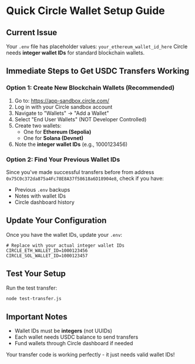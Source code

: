# Quick Circle Wallet Setup Guide

## Current Issue
Your `.env` file has placeholder values: `your_ethereum_wallet_id_here`
Circle needs **integer wallet IDs** for standard blockchain wallets.

## Immediate Steps to Get USDC Transfers Working

### Option 1: Create New Blockchain Wallets (Recommended)
1. Go to: https://app-sandbox.circle.com/
2. Log in with your Circle sandbox account
3. Navigate to "Wallets" → "Add a Wallet"
4. Select "End User Wallets" (NOT Developer Controlled)
5. Create two wallets:
   - One for **Ethereum (Sepolia)**
   - One for **Solana (Devnet)**
6. Note the **integer wallet IDs** (e.g., 1000123456)

### Option 2: Find Your Previous Wallet IDs
Since you've made successful transfers before from address `0x75C0c372da875a4Fc78E8A37f58618a6D18904e8`, check if you have:
- Previous `.env` backups
- Notes with wallet IDs
- Circle dashboard history

## Update Your Configuration

Once you have the wallet IDs, update your `.env`:

```env
# Replace with your actual integer wallet IDs
CIRCLE_ETH_WALLET_ID=1000123456
CIRCLE_SOL_WALLET_ID=1000123457
```

## Test Your Setup

Run the test transfer:
```bash
node test-transfer.js
```

## Important Notes
- Wallet IDs must be **integers** (not UUIDs)
- Each wallet needs USDC balance to send transfers
- Fund wallets through Circle dashboard if needed

Your transfer code is working perfectly - it just needs valid wallet IDs!
